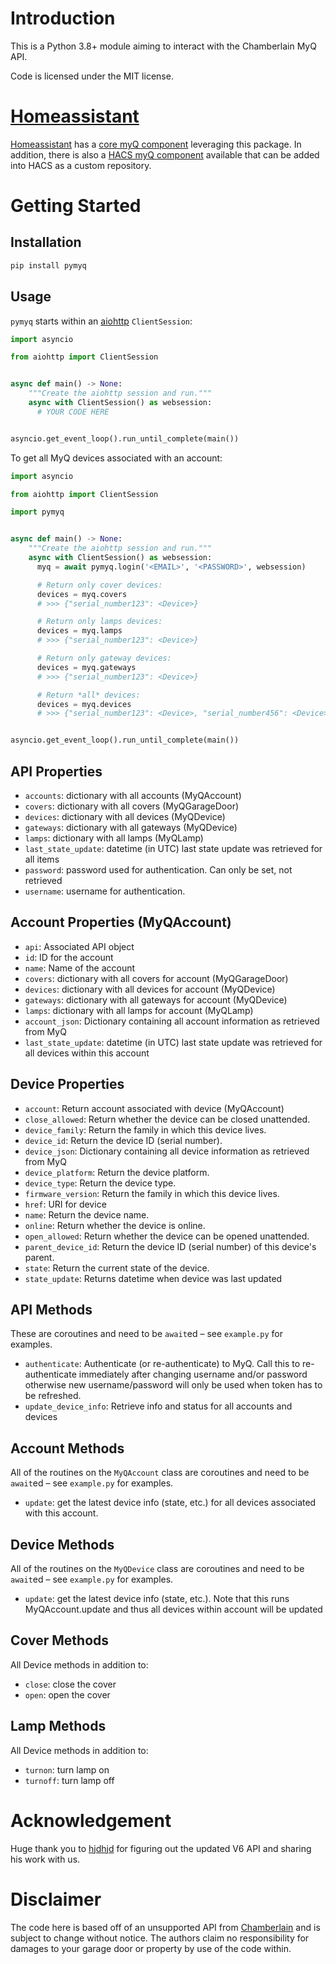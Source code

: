 # Introduction

This is a Python 3.8+ module aiming to interact with the Chamberlain MyQ API.

Code is licensed under the MIT license.

# [Homeassistant](https://home-assistant.io)

[Homeassistant](https://home-assistant.io) has a [core myQ component](https://www.home-assistant.io/integrations/myq/) leveraging this package.
In addition, there is also a [HACS myQ component](https://github.com/ehendrix23/hass_myq) available that can be added into HACS as a custom repository.

# Getting Started

## Installation

```python
pip install pymyq
```

## Usage

`pymyq` starts within an [aiohttp](https://aiohttp.readthedocs.io/en/stable/)
`ClientSession`:

```python
import asyncio

from aiohttp import ClientSession


async def main() -> None:
    """Create the aiohttp session and run."""
    async with ClientSession() as websession:
      # YOUR CODE HERE


asyncio.get_event_loop().run_until_complete(main())
```

To get all MyQ devices associated with an account:

```python
import asyncio

from aiohttp import ClientSession

import pymyq


async def main() -> None:
    """Create the aiohttp session and run."""
    async with ClientSession() as websession:
      myq = await pymyq.login('<EMAIL>', '<PASSWORD>', websession)

      # Return only cover devices:
      devices = myq.covers
      # >>> {"serial_number123": <Device>}

      # Return only lamps devices:
      devices = myq.lamps
      # >>> {"serial_number123": <Device>}

      # Return only gateway devices:
      devices = myq.gateways
      # >>> {"serial_number123": <Device>}

      # Return *all* devices:
      devices = myq.devices
      # >>> {"serial_number123": <Device>, "serial_number456": <Device>}


asyncio.get_event_loop().run_until_complete(main())
```

## API Properties

- `accounts`: dictionary with all accounts (MyQAccount)
- `covers`: dictionary with all covers (MyQGarageDoor)
- `devices`: dictionary with all devices (MyQDevice)
- `gateways`: dictionary with all gateways (MyQDevice)
- `lamps`: dictionary with all lamps (MyQLamp)
- `last_state_update`: datetime (in UTC) last state update was retrieved for all items
- `password`: password used for authentication. Can only be set, not retrieved
- `username`: username for authentication.

## Account Properties (MyQAccount)

- `api`: Associated API object
- `id`: ID for the account
- `name`: Name of the account
- `covers`: dictionary with all covers for account (MyQGarageDoor)
- `devices`: dictionary with all devices for account (MyQDevice)
- `gateways`: dictionary with all gateways for account (MyQDevice)
- `lamps`: dictionary with all lamps for account (MyQLamp)
- `account_json`: Dictionary containing all account information as retrieved from MyQ
- `last_state_update`: datetime (in UTC) last state update was retrieved for all devices within this account

## Device Properties

- `account`: Return account associated with device (MyQAccount)
- `close_allowed`: Return whether the device can be closed unattended.
- `device_family`: Return the family in which this device lives.
- `device_id`: Return the device ID (serial number).
- `device_json`: Dictionary containing all device information as retrieved from MyQ
- `device_platform`: Return the device platform.
- `device_type`: Return the device type.
- `firmware_version`: Return the family in which this device lives.
- `href`: URI for device
- `name`: Return the device name.
- `online`: Return whether the device is online.
- `open_allowed`: Return whether the device can be opened unattended.
- `parent_device_id`: Return the device ID (serial number) of this device's parent.
- `state`: Return the current state of the device.
- `state_update`: Returns datetime when device was last updated

## API Methods

These are coroutines and need to be `await`ed – see `example.py` for examples.

- `authenticate`: Authenticate (or re-authenticate) to MyQ. Call this to
  re-authenticate immediately after changing username and/or password otherwise
  new username/password will only be used when token has to be refreshed.
- `update_device_info`: Retrieve info and status for all accounts and devices

## Account Methods

All of the routines on the `MyQAccount` class are coroutines and need to be
`await`ed – see `example.py` for examples.

- `update`: get the latest device info (state, etc.) for all devices associated with this account.

## Device Methods

All of the routines on the `MyQDevice` class are coroutines and need to be
`await`ed – see `example.py` for examples.

- `update`: get the latest device info (state, etc.). Note that
  this runs MyQAccount.update and thus all devices within account will be updated

## Cover Methods

All Device methods in addition to:

- `close`: close the cover
- `open`: open the cover

## Lamp Methods

All Device methods in addition to:

- `turnon`: turn lamp on
- `turnoff`: turn lamp off

# Acknowledgement

Huge thank you to [hjdhjd](https://github.com/hjdhjd) for figuring out the updated V6 API and
sharing his work with us.

# Disclaimer

The code here is based off of an unsupported API from
[Chamberlain](http://www.chamberlain.com/) and is subject to change without
notice. The authors claim no responsibility for damages to your garage door or
property by use of the code within.
